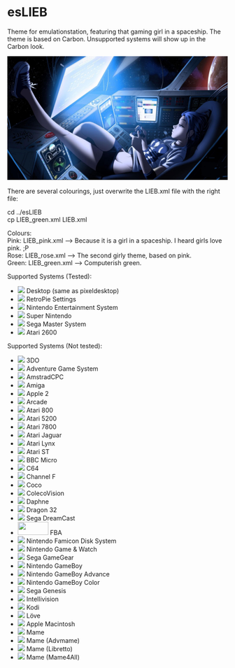 # esLIEB
Theme for emulationstation, featuring that gaming girl in a spaceship.
The theme is based on Carbon. Unsupported systems will show up in the Carbon look.

![That gaming girl in a spaceship](art/originalgamegirl.png)

There are several colourings, just overwrite the LIEB.xml file with the right file:

cd ../esLIEB  
cp LIEB_green.xml LIEB.xml  

Colours:  
Pink:  	LIEB_pink.xml 	--> Because it is a girl in a spaceship. I heard girls love pink. ;P  
Rose:  	LIEB_rose.xml 	--> The second girly theme, based on pink.  
Green: 	LIEB_green.xml	--> Computerish green.  

Supported Systems (Tested):

+ <img src="http://ben0bi.github.io/esLIEB/desktop/art/system.svg" width="70" /> Desktop (same as pixeldesktop)  
+ <img src="http://ben0bi.github.io/esLIEB/retropie/art/system.svg" width="70" /> RetroPie Settings  
+ <img src="http://ben0bi.github.io/esLIEB/nes/art/system.svg" width="70" /> Nintendo Entertainment System  
+ <img src="http://ben0bi.github.io/esLIEB/snes/art/system.svg" width="70" /> Super Nintendo  
+ <img src="http://ben0bi.github.io/esLIEB/mastersystem/art/system.svg" width="70" border="0"/> Sega Master System  
+ <img src="http://ben0bi.github.io/esLIEB/atari2600/art/system.svg" width="70" border="0"/> Atari 2600  

Supported Systems (Not tested):

+ <img src="http://ben0bi.github.io/esLIEB/3do/art/system.svg" width="70" border="0"/> 3DO  
+ <img src="http://ben0bi.github.io/esLIEB/ags/art/system.svg" width="70" border="0"/> Adventure Game System  
+ <img src="http://ben0bi.github.io/esLIEB/amstradcpc/art/system.svg" width="70" /> AmstradCPC  
+ <img src="http://ben0bi.github.io/esLIEB/amiga/art/system.svg" width="70" /> Amiga  
+ <img src="http://ben0bi.github.io/esLIEB/apple2/art/system.svg" width="70" /> Apple 2  
+ <img src="http://ben0bi.github.io/esLIEB/arcade/art/system.svg" width="70" border="0"/> Arcade  
+ <img src="http://ben0bi.github.io/esLIEB/atari800/art/system.svg" width="70" border="0"/> Atari 800  
+ <img src="http://ben0bi.github.io/esLIEB/atari5200/art/system.svg" width="70" border="0"/> Atari 5200  
+ <img src="http://ben0bi.github.io/esLIEB/atari7800/art/system.svg" width="70" border="0"/> Atari 7800  
+ <img src="http://ben0bi.github.io/esLIEB/atarijaguar/art/system.svg" width="70" border="0"/> Atari Jaguar  
+ <img src="http://ben0bi.github.io/esLIEB/atarilynx/art/system.svg" width="70" border="0"/> Atari Lynx  
+ <img src="http://ben0bi.github.io/esLIEB/atarist/art/system.svg" width="70" border="0"/> Atari ST  
+ <img src="http://ben0bi.github.io/esLIEB/bbcmicro/art/system.svg" width="70" border="0"/> BBC Micro  
+ <img src="http://ben0bi.github.io/esLIEB/c64/art/system.svg" width="70" border="0"/> C64  
+ <img src="http://ben0bi.github.io/esLIEB/channelf/art/system.svg" width="70" border="0"/> Channel F  
+ <img src="http://ben0bi.github.io/esLIEB/coco/art/system.svg" width="70" border="0"/> Coco  
+ <img src="http://ben0bi.github.io/esLIEB/colecovision/art/system.svg" width="70" border="0"/> ColecoVision  
+ <img src="http://ben0bi.github.io/esLIEB/daphne/art/system.svg" width="70" border="0"/> Daphne  
+ <img src="http://ben0bi.github.io/esLIEB/dragon32/art/system.svg" width="70" border="0"/> Dragon 32  
+ <img src="http://ben0bi.github.io/esLIEB/dreamcast/art/system.svg" width="70" border="0"/> Sega DreamCast  
+ <img src="http://ben0bi.github.io/esLIEB/fba/art/system.svg" width="70" height="30"  border="0"/> FBA  
+ <img src="http://ben0bi.github.io/esLIEB/fds/art/system.svg" width="70" border="0"/> Nintendo Famicon Disk System  
+ <img src="http://ben0bi.github.io/esLIEB/gameandwatch/art/system.svg" width="70" border="0"/> Nintendo Game & Watch  
+ <img src="http://ben0bi.github.io/esLIEB/gamegear/art/system.svg" width="70" border="0"/> Sega GameGear  
+ <img src="http://ben0bi.github.io/esLIEB/gb/art/system.svg" width="70" border="0"/> Nintendo GameBoy  
+ <img src="http://ben0bi.github.io/esLIEB/gba/art/system.svg" width="70" border="0"/> Nintendo GameBoy Advance  
+ <img src="http://ben0bi.github.io/esLIEB/gbc/art/system.svg" width="70" border="0"/> Nintendo GameBoy Color  
+ <img src="http://ben0bi.github.io/esLIEB/genesis/art/system.svg" width="70" border="0"/> Sega Genesis  
+ <img src="http://ben0bi.github.io/esLIEB/intellivision/art/system.svg" width="70" border="0"/> Intellivision  
+ <img src="http://ben0bi.github.io/esLIEB/kodi/art/system.svg" width="70" border="0"/> Kodi  
+ <img src="http://ben0bi.github.io/esLIEB/love/art/system.svg" width="70" border="0"/> Löve  
+ <img src="http://ben0bi.github.io/esLIEB/macintosh/art/system.svg" width="70" border="0"/> Apple Macintosh  
+ <img src="http://ben0bi.github.io/esLIEB/mame/art/system.svg" width="70" border="0"/> Mame  
+ <img src="http://ben0bi.github.io/esLIEB/mame-advmame/art/system.svg" width="70" border="0"/> Mame (Advmame)  
+ <img src="http://ben0bi.github.io/esLIEB/mame-libretto/art/system.svg" width="70" border="0"/> Mame (Libretto)  
+ <img src="http://ben0bi.github.io/esLIEB/mame-mame4all/art/system.svg" width="70" border="0"/> Mame (Mame4All)  


